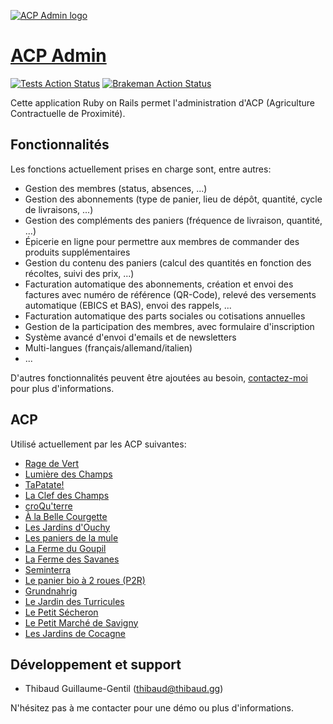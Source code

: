 [![ACP Admin logo](https://acp-admin.ch/images/logo-ac7d72c5.png)](https://acp-admin.ch)

# [ACP Admin](https://acp-admin.ch)

[![Tests Action Status](https://github.com/acp-admin/acp-admin/workflows/Tests/badge.svg)](https://github.com/acp-admin/acp-admin/actions?query=workflow%3ATests) [![Brakeman Action Status](https://github.com/acp-admin/acp-admin/workflows/Brakeman/badge.svg)](https://github.com/acp-admin/acp-admin/actions?query=workflow%3ABrakeman)

Cette application Ruby on Rails permet l'administration d'ACP (Agriculture Contractuelle de Proximité).

## Fonctionnalités

Les fonctions actuellement prises en charge sont, entre autres:

- Gestion des membres (status, absences, ...)
- Gestion des abonnements (type de panier, lieu de dépôt, quantité, cycle de livraisons, ...)
- Gestion des compléments des paniers (fréquence de livraison, quantité, ...)
- Épicerie en ligne pour permettre aux membres de commander des produits supplémentaires
- Gestion du contenu des paniers (calcul des quantités en fonction des récoltes, suivi des prix, ...)
- Facturation automatique des abonnements, création et envoi des factures avec numéro de référence (QR-Code), relevé des versements automatique (EBICS et BAS), envoi des rappels, ...
- Facturation automatique des parts sociales ou cotisations annuelles
- Gestion de la participation des membres, avec formulaire d'inscription
- Système avancé d'envoi d'emails et de newsletters
- Multi-langues (français/allemand/italien)
- ...

D'autres fonctionnalités peuvent être ajoutées au besoin, [contactez-moi](mailto:info@acp-admin.ch) pour plus d'informations.

## ACP

Utilisé actuellement par les ACP suivantes:

- [Rage de Vert](https://www.ragedevert.ch)
- [Lumière des Champs](http://lumiere-des-champs.ch)
- [TaPatate!](https://www.tapatate.ch)
- [La Clef des Champs](https://www.clef-des-champs.ch)
- [croQu'terre](https://croquterre.ch)
- [À la Belle Courgette](https://www.alabellecourgette.ch)
- [Les Jardins d'Ouchy](https://www.lesjardinsdouchy.ch)
- [Les paniers de la mule](https://lamule.ch)
- [La Ferme du Goupil](https://lafermedugoupil.ch)
- [La Ferme des Savanes](http://lafermedessavanes.ch)
- [Seminterra](https://seminterra.ch)
- [Le panier bio à 2 roues (P2R)](https://p2r.ch)
- [Grundnahrig](https://www.grundnahrig.ch)
- [Le Jardin des Turricules](https://jardindesturricules.ch)
- [Le Petit Sécheron](https://lepetitsecheron.ch)
- [Le Petit Marché de Savigny](https://paniersdesavigny.ch)
- [Les Jardins de Cocagne](https://cocagne.ch)

## Développement et support

- Thibaud Guillaume-Gentil ([thibaud@thibaud.gg](mailto:thibaud@thibaud.gg))

N'hésitez pas à me contacter pour une démo ou plus d'informations.
